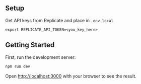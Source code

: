 
## Setup

Get API keys from Replicate and place in ```.env.local```
```
export REPLICATE_API_TOKEN=<you_key_here>
```


## Getting Started

First, run the development server:

```bash
npm run dev
```

Open [http://localhost:3000](http://localhost:3000) with your browser to see the result.